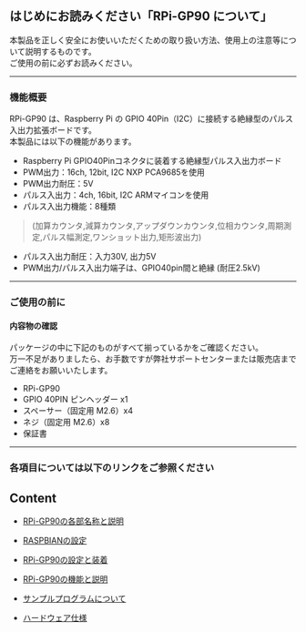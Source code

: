 ## **はじめにお読みください「RPi-GP90 について」**

本製品を正しく安全にお使いいただくための取り扱い方法、使用上の注意等について説明するものです。  
ご使用の前に必ずお読みください。  
___
### **機能概要**  
RPi-GP90 は、Raspberry Pi の GPIO 40Pin（I2C）に接続する絶縁型のパルス入出力拡張ボードです。  
本製品には以下の機能があります。
- Raspberry Pi GPIO40Pinコネクタに装着する絶縁型パルス入出力ボード
- PWM出力：16ch, 12bit, I2C  NXP PCA9685を使用
- PWM出力耐圧：5V
- パルス入出力：4ch, 16bit, I2C  ARMマイコンを使用
- パルス入出力機能：8種類
 > (加算カウンタ,減算カウンタ,アップダウンカウンタ,位相カウンタ,周期測定,パルス幅測定,ワンショット出力,矩形波出力)
- パルス入出力耐圧：入力30V, 出力5V
- PWM出力/パルス入出力端子は、GPIO40pin間と絶縁 (耐圧2.5kV)
  
***
### **ご使用の前に**
#### 内容物の確認  
パッケージの中に下記のものがすべて揃っているかをご確認ください。  
万一不足がありましたら、お手数ですが弊社サポートセンターまたは販売店までご連絡をお願いいたします。  

- RPi-GP90 
- GPIO 40PIN ピンヘッダー x1  
- スペーサー（固定用 M2.6）x4
- ネジ（固定用 M2.6）x8
- 保証書
 
---  
 
### **各項目については以下のリンクをご参照ください**  

## Content  

- [RPi-GP90の各部名称と説明](./constitution/README.md)  

- [RASPBIANの設定](./install/README.md)  

- [RPi-GP90の設定と装着](./setup/README.md)  

- [RPi-GP90の機能と説明](./interface/README.md)  

- [サンプルプログラムについて](./python/README.md)  

- [ハードウェア仕様](./specification/README.md)  
    